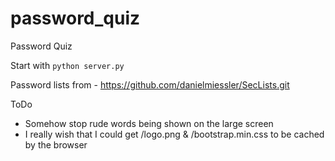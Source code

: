 # password_quiz
Password Quiz

Start with `python server.py`


Password lists from - https://github.com/danielmiessler/SecLists.git

ToDo
* Somehow stop rude words being shown on the large screen
* I really wish that I could get /logo.png & /bootstrap.min.css to be cached by the browser

